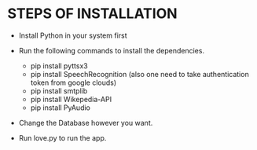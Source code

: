 # STEPS OF INSTALLATION

- Install Python in your system first
- Run the following commands to install the dependencies.
    - pip install pyttsx3
    - pip install SpeechRecognition (also one need to take authentication token from google clouds)
    - pip install smtplib
    - pip install Wikepedia-API
    - pip install PyAudio

- Change the Database however you want.
- Run love.py to run the app.
